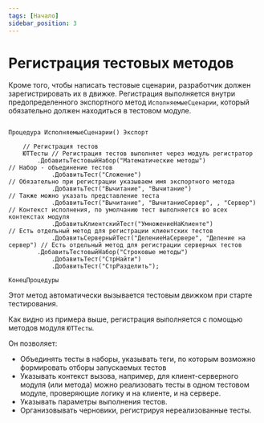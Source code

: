```yaml
---
tags: [Начало]
sidebar_position: 3
---
```


# Регистрация тестовых методов

Кроме того, чтобы написать тестовые сценарии, разработчик должен зарегистрировать их в движке.
Регистрация выполняется внутри предопределенного экспортного метод `ИсполняемыеСценарии`, который обязательно должен находиться в тестовом модуле.

```bsl

Процедура ИсполняемыеСценарии() Экспорт
    
    // Регистрация тестов
    ЮТТесты // Регистрация тестов выполняет через модуль регистратор
        .ДобавитьТестовыйНабор("Математические методы")               // Набор - объединение тестов
            .ДобавитьТест("Сложение")                                 // Обязательно при регистрации указываем имя экспортного метода
            .ДобавитьТест("Вычитание", "Вычитание")                   // Также можно указать представление теста
            .ДобавитьТест("Вычитание", "ВычитаниеСервер", , "Сервер") // Контекст исполнения, по умолчанию тест выполняется во всех контекстах модуля
            .ДобавитьКлиентскийТест("УмножениеНаКлиенте")                   // Есть отдельный метод для регистрации клиентских тестов
            .ДобавитьСерверныйТест("ДелениеНаСервере", "Деление на сервер") // Есть отдельный метод для регистрации серверных тестов
        .ДобавитьТестовыйНабор("Строковые методы")
            .ДобавитьТест("СтрНайти")
            .ДобавитьТест("СтрРазделить");

КонецПроцедуры

```

Этот метод автоматически вызывается тестовым движком при старте тестирования.

Как видно из примера выше, регистрация выполняется с помощью методов модуля `ЮТТесты`.

Он позволяет:

* Объединять тесты в наборы, указывать теги, по которым возможно формировать отборы запускаемых тестов
* Указывать контекст вызова, например, для клиент-серверного модуля (или метода) можно реализовать тесты в одном тестовом модуле, проверяющие логику и на клиенте, и на сервере.
* Указывать параметры выполнения тестов.
* Организовывать черновики, регистрируя нереализованные тесты.
